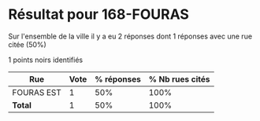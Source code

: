 # Résultat pour 168-FOURAS

Sur l'ensemble de la ville il y a eu 2 réponses dont 1 réponses avec une rue citée (50%)

1 points noirs identifiés

| Rue | Vote | % réponses | % Nb rues cités|
|-----|------|------------|----------------|
| FOURAS EST | 1 | 50% | 100%|
| **Total** | 1 | 50% | 100%|

